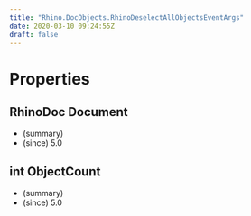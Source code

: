 ```yaml
---
title: "Rhino.DocObjects.RhinoDeselectAllObjectsEventArgs"
date: 2020-03-10 09:24:55Z
draft: false
---
```


# Properties
## RhinoDoc Document
- (summary) 
- (since) 5.0
## int ObjectCount
- (summary) 
- (since) 5.0
